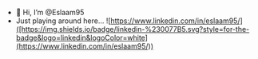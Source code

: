 - 👋 Hi, I’m @Eslaam95
-  Just playing around here...
![https://www.linkedin.com/in/eslaam95/]([https://img.shields.io/badge/linkedin-%230077B5.svg?style=for-the-badge&logo=linkedin&logoColor=white](https://www.linkedin.com/in/eslaam95/))
<!---
Eslaam95/Eslaam95 is a ✨ special ✨ repository because its `README.md` (this file) appears on your GitHub profile.
You can click the Preview link to take a look at your changes.
--->
